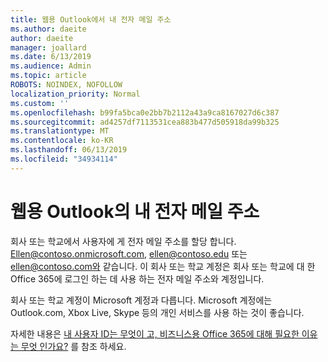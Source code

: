 ```yaml
---
title: 웹용 Outlook에서 내 전자 메일 주소
ms.author: daeite
author: daeite
manager: joallard
ms.date: 6/13/2019
ms.audience: Admin
ms.topic: article
ROBOTS: NOINDEX, NOFOLLOW
localization_priority: Normal
ms.custom: ''
ms.openlocfilehash: b99fa5bca0e2bb7b2112a43a9ca8167027d6c387
ms.sourcegitcommit: ad4257df7113531cea883b477d505918da99b325
ms.translationtype: MT
ms.contentlocale: ko-KR
ms.lasthandoff: 06/13/2019
ms.locfileid: "34934114"
---
```

# <a name="what-is-my-email-address-in-outlook-on-the-web"></a>웹용 Outlook의 내 전자 메일 주소

회사 또는 학교에서 사용자에 게 전자 메일 주소를 할당 합니다. Ellen@contoso.onmicrosoft.com, ellen@contoso.edu 또는 ellen@contoso.com와 같습니다. 이 회사 또는 학교 계정은 회사 또는 학교에 대 한 Office 365에 로그인 하는 데 사용 하는 전자 메일 주소와 계정입니다.

회사 또는 학교 계정이 Microsoft 계정과 다릅니다. Microsoft 계정에는 Outlook.com, Xbox Live, Skype 등의 개인 서비스를 사용 하는 것이 좋습니다.

자세한 내용은 [내 사용자 ID는 무엇이 고, 비즈니스용 Office 365에 대해 필요한 이유는 무엇 인가요?](https://support.office.com/article/37da662b-5da6-4b56-a091-2731b2ecc8b4) 를 참조 하세요.